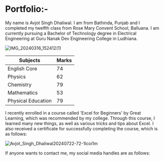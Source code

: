 # Portfolio:-
My name is Avjot Singh Dhaliwal. I am from Bathinda, Punjab and I completed my twelfth class from Rose Mary Convent School, Balluana. I am currently pursuing a Bachelor of Technology degree in Electrical Engineering at Guru Nanak Dev Engineering College in Ludhiana.

![IMG_20240316_152412(1)](https://github.com/user-attachments/assets/8168bce1-4412-4eb0-b976-d72f93d60dea)

|Subjects|Marks|
|--------|-----|
|English Core|74|
|Physics|62|
|Chemistry|79|
|Mathematics|53|
|Physical Education|79|

I recently enrolled in a course called 'Excel for Beginners' by Great Learning, which was recommended by my college. Through this course, I learned many new things, as well as various tricks and tips about Excel. I also received a certificate for successfully completing the course, which is as follows:

![Avjot_Singh_Dhaliwal20240722-72-1lcoi1m](https://github.com/user-attachments/assets/c92019f9-b258-41ec-9f28-ccd8c6e61772)

If anyone wants to contact me, my social media handles are as follows:

